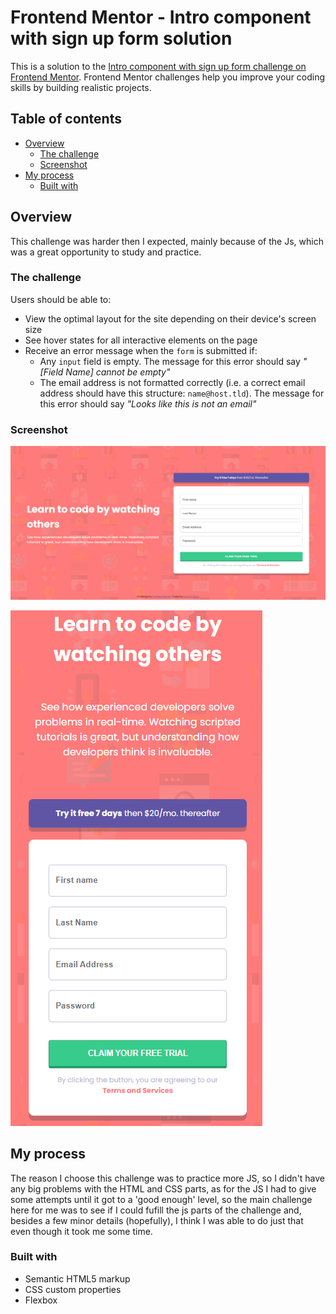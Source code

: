 # Frontend Mentor - Intro component with sign up form solution

This is a solution to the [Intro component with sign up form challenge on Frontend Mentor](https://www.frontendmentor.io/challenges/intro-component-with-signup-form-5cf91bd49edda32581d28fd1). Frontend Mentor challenges help you improve your coding skills by building realistic projects. 

## Table of contents

- [Overview](#overview)
  - [The challenge](#the-challenge)
  - [Screenshot](#screenshot)
- [My process](#my-process)
  - [Built with](#built-with)


## Overview

  This challenge was harder then I expected, mainly because of the Js, which was a great opportunity to study and practice.

### The challenge

Users should be able to:

- View the optimal layout for the site depending on their device's screen size
- See hover states for all interactive elements on the page
- Receive an error message when the `form` is submitted if:
  - Any `input` field is empty. The message for this error should say *"[Field Name] cannot be empty"*
  - The email address is not formatted correctly (i.e. a correct email address should have this structure: `name@host.tld`). The message for this error should say *"Looks like this is not an email"*

### Screenshot

![](images/screenshot_desktop.png)

![](images/screenshot_mobile.png)


## My process

  The reason I choose this challenge was to practice more JS, so I didn't have any big problems with the HTML and CSS parts, as for the JS I had to give some attempts until it got to a 'good enough' level, so the main challenge here for me was to see if I could fufill the js parts of the challenge and, besides a few minor details (hopefully), I think I was able to do just that even though it took me some time.

### Built with

- Semantic HTML5 markup
- CSS custom properties
- Flexbox

